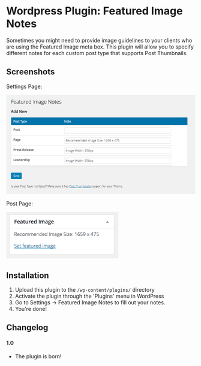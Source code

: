 # Wordpress Plugin: Featured Image Notes

Sometimes you might need to provide image guidelines to your clients who are using the Featured Image meta box. This plugin will allow you to specify different notes for each custom post type that supports Post Thumbnails.

Screenshots
------

Settings Page:

![](https://raw.githubusercontent.com/drewrawitz/wp-featured-image-notes/master/assets/screenshot-1.png)

Post Page:

![](https://raw.githubusercontent.com/drewrawitz/wp-featured-image-notes/master/assets/screenshot-2.png)

Installation
------

1. Upload this plugin to the `/wp-content/plugins/` directory
2. Activate the plugin through the 'Plugins' menu in WordPress
3. Go to Settings -> Featured Image Notes to fill out your notes.
4. You're done!


Changelog
------

#### 1.0

* The plugin is born!
